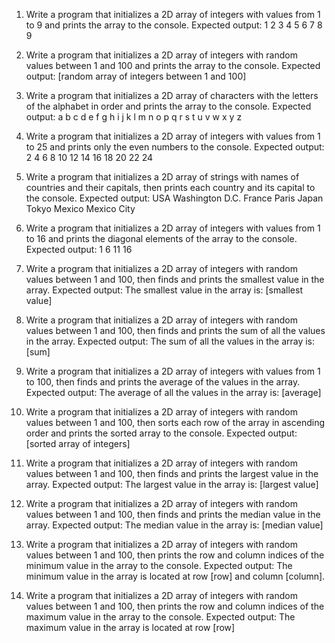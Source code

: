 1. Write a program that initializes a 2D array of integers with values from 1 to 9 and prints the array to the console. Expected output: 1 2 3 4 5 6 7 8 9


2. Write a program that initializes a 2D array of integers with random values between 1 and 100 and prints the array to the console. Expected output: [random array of integers between 1 and 100]


3. Write a program that initializes a 2D array of characters with the letters of the alphabet in order and prints the array to the console. Expected output: a b c d e f g h i j k l m n o p q r s t u v w x y z


4. Write a program that initializes a 2D array of integers with values from 1 to 25 and prints only the even numbers to the console. Expected output: 2 4 6 8 10 12 14 16 18 20 22 24


5. Write a program that initializes a 2D array of strings with names of countries and their capitals, then prints each country and its capital to the console. Expected output: USA Washington D.C. France Paris Japan Tokyo Mexico Mexico City


6. Write a program that initializes a 2D array of integers with values from 1 to 16 and prints the diagonal elements of the array to the console. Expected output: 1 6 11 16


7. Write a program that initializes a 2D array of integers with random values between 1 and 100, then finds and prints the smallest value in the array. Expected output: The smallest value in the array is: [smallest value]


8. Write a program that initializes a 2D array of integers with random values between 1 and 100, then finds and prints the sum of all the values in the array. Expected output: The sum of all the values in the array is: [sum]


9. Write a program that initializes a 2D array of integers with values from 1 to 100, then finds and prints the average of the values in the array. Expected output: The average of all the values in the array is: [average]


10. Write a program that initializes a 2D array of integers with random values between 1 and 100, then sorts each row of the array in ascending order and prints the sorted array to the console. Expected output: [sorted array of integers]


11. Write a program that initializes a 2D array of integers with random values between 1 and 100, then finds and prints the largest value in the array. Expected output: The largest value in the array is: [largest value]


12. Write a program that initializes a 2D array of integers with random values between 1 and 100, then finds and prints the median value in the array. Expected output: The median value in the array is: [median value]



13. Write a program that initializes a 2D array of integers with random values between 1 and 100, then prints the row and column indices of the minimum value in the array to the console. Expected output: The minimum value in the array is located at row [row] and column [column].

14. Write a program that initializes a 2D array of integers with random values between 1 and 100, then prints the row and column indices of the maximum value in the array to the console. Expected output: The maximum value in the array is located at row [row]


